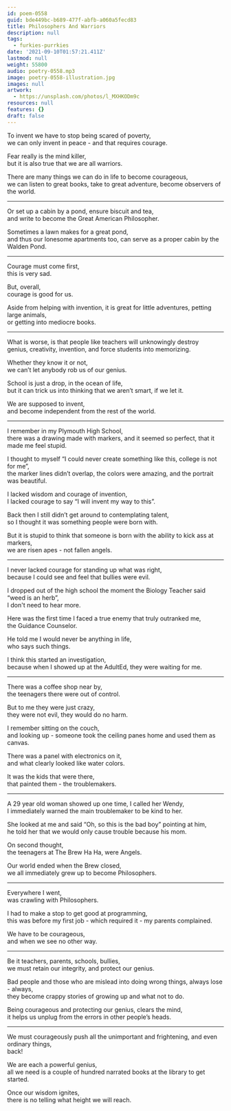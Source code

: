```yaml
---
id: poem-0558
guid: bde449bc-b689-477f-abfb-a060a5fecd83
title: Philosophers And Warriors
description: null
tags:
  - furkies-purrkies
date: '2021-09-10T01:57:21.411Z'
lastmod: null
weight: 55800
audio: poetry-0558.mp3
image: poetry-0558-illustration.jpg
images: null
artwork:
  - https://unsplash.com/photos/l_MXHKODm9c
resources: null
features: {}
draft: false
---
```


To invent we have to stop being scared of poverty,\
we can only invent in peace - and that requires courage.

Fear really is the mind killer,\
but it is also true that we are all warriors.

There are many things we can do in life to become courageous,\
we can listen to great books, take to great adventure, become observers of the world.

---

Or set up a cabin by a pond, ensure biscuit and tea,\
and write to become the Great American Philosopher.

Sometimes a lawn makes for a great pond,\
and thus our lonesome apartments too, can serve as a proper cabin by the Walden Pond.

---

Courage must come first,\
this is very sad.

But, overall,\
courage is good for us.

Aside from helping with invention, it is great for little adventures, petting large animals,\
or getting into mediocre books.

---

What is worse, is that people like teachers will unknowingly destroy\
genius, creativity, invention, and force students into memorizing.

Whether they know it or not,\
we can’t let anybody rob us of our genius.

School is just a drop, in the ocean of life,\
but it can trick us into thinking that we aren’t smart, if we let it.

We are supposed to invent,\
and become independent from the rest of the world.

---

I remember in my Plymouth High School,\
there was a drawing made with markers, and it seemed so perfect, that it made me feel stupid.

I thought to myself “I could never create something like this, college is not for me”,\
the marker lines didn’t overlap, the colors were amazing, and the portrait was beautiful.

I lacked wisdom and courage of invention,\
I lacked courage to say “I will invent my way to this”.

Back then I still didn’t get around to contemplating talent,\
so I thought it was something people were born with.

But it is stupid to think that someone is born with the ability to kick ass at markers,\
we are risen apes - not fallen angels.

---

I never lacked courage for standing up what was right,\
because I could see and feel that bullies were evil.

I dropped out of the high school the moment the Biology Teacher said “weed is an herb”,\
I don't need to hear more.

Here was the first time I faced a true enemy that truly outranked me,\
the Guidance Counselor.

He told me I would never be anything in life,\
who says such things.

I think this started an investigation,\
because when I showed up at the AdultEd, they were waiting for me.

---

There was a coffee shop near by,\
the teenagers there were out of control.

But to me they were just crazy,\
they were not evil, they would do no harm.

I remember sitting on the couch,\
and looking up - someone took the ceiling panes home and used them as canvas.

There was a panel with electronics on it,\
and what clearly looked like water colors.

It was the kids that were there,\
that painted them - the troublemakers.

---

A 29 year old woman showed up one time, I called her Wendy,\
I immediately warned the main troublemaker to be kind to her.

She looked at me and said “Oh, so this is the bad boy” pointing at him,\
he told her that we would only cause trouble because his mom.

On second thought,\
the teenagers at The Brew Ha Ha, were Angels.

Our world ended when the Brew closed,\
we all immediately grew up to become Philosophers.

---

Everywhere I went,\
was crawling with Philosophers.

I had to make a stop to get good at programming,\
this was before my first job - which required it - my parents complained.

We have to be courageous,\
and when we see no other way.

---

Be it teachers, parents, schools, bullies,\
we must retain our integrity, and protect our genius.

Bad people and those who are mislead into doing wrong things, always lose - always,\
they become crappy stories of growing up and what not to do.

Being courageous and protecting our genius, clears the mind,\
it helps us unplug from the errors in other people’s heads.

---

We must courageously push all the unimportant and frightening, and even ordinary things,\
back!

We are each a powerful genius,\
all we need is a couple of hundred narrated books at the library to get started.

Once our wisdom ignites,\
there is no telling what height we will reach.
